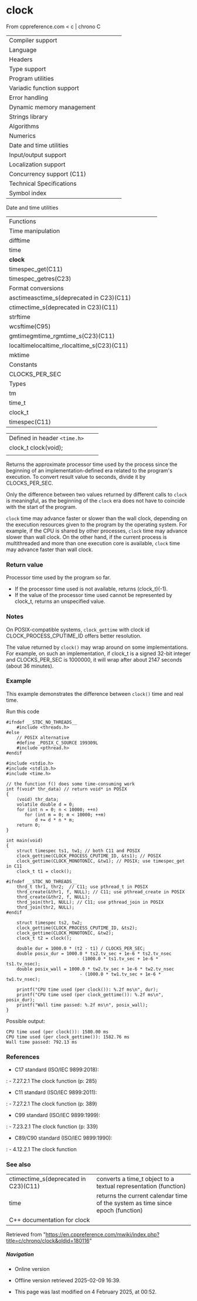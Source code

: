 # clock

From cppreference.com
< c‎ | chrono
 C

|  |  |  |  |  |
| --- | --- | --- | --- | --- |
| Compiler support | | | | |
| Language | | | | |
| Headers | | | | |
| Type support | | | | |
| Program utilities | | | | |
| Variadic function support | | | | |
| Error handling | | | | |
| Dynamic memory management | | | | |
| Strings library | | | | |
| Algorithms | | | | |
| Numerics | | | | |
| Date and time utilities | | | | |
| Input/output support | | | | |
| Localization support | | | | |
| Concurrency support (C11) | | | | |
| Technical Specifications | | | | |
| Symbol index | | | | |

 Date and time utilities

|  |  |  |  |  |
| --- | --- | --- | --- | --- |
| Functions | | | | |
| Time manipulation | | | | |
| difftime | | | | |
| time | | | | |
| ****clock**** | | | | |
| timespec_get(C11) | | | | |
| timespec_getres(C23) | | | | |
| Format conversions | | | | |
| asctimeasctime_s(deprecated in C23)(C11) | | | | |
| ctimectime_s(deprecated in C23)(C11) | | | | |
| strftime | | | | |
| wcsftime(C95) | | | | |
| gmtimegmtime_rgmtime_s(C23)(C11) | | | | |
| localtimelocaltime_rlocaltime_s(C23)(C11) | | | | |
| mktime | | | | |
| Constants | | | | |
| CLOCKS_PER_SEC | | | | |
| Types | | | | |
| tm | | | | |
| time_t | | | | |
| clock_t | | | | |
| timespec(C11) | | | | |

|  |  |  |
| --- | --- | --- |
| Defined in header `<time.h>` |  |  |
| clock_t clock(void); |  |  |
|  |  |  |

Returns the approximate processor time used by the process since the beginning of an implementation-defined era related to the program's execution. To convert result value to seconds, divide it by CLOCKS_PER_SEC.

Only the difference between two values returned by different calls to `clock` is meaningful, as the beginning of the `clock` era does not have to coincide with the start of the program.

`clock` time may advance faster or slower than the wall clock, depending on the execution resources given to the program by the operating system. For example, if the CPU is shared by other processes, `clock` time may advance slower than wall clock. On the other hand, if the current process is multithreaded and more than one execution core is available, `clock` time may advance faster than wall clock.

### Return value

Processor time used by the program so far.

- If the processor time used is not available, returns (clock_t)(-1).
- If the value of the processor time used cannot be represented by clock_t, returns an unspecified value.

### Notes

On POSIX-compatible systems, `clock_gettime` with clock id CLOCK_PROCESS_CPUTIME_ID offers better resolution.

The value returned by `clock()` may wrap around on some implementations. For example, on such an implementation, if clock_t is a signed 32-bit integer and CLOCKS_PER_SEC is 1000000, it will wrap after about 2147 seconds (about 36 minutes).

### Example

This example demonstrates the difference between `clock()` time and real time.

Run this code

```
#ifndef __STDC_NO_THREADS__
    #include <threads.h>
#else
    // POSIX alternative
    #define _POSIX_C_SOURCE 199309L
    #include <pthread.h>
#endif
 
#include <stdio.h>
#include <stdlib.h>
#include <time.h>
 
// the function f() does some time-consuming work
int f(void* thr_data) // return void* in POSIX
{
    (void) thr_data;
    volatile double d = 0;
    for (int n = 0; n < 10000; ++n)
       for (int m = 0; m < 10000; ++m)
           d += d * n * m;
    return 0;
}
 
int main(void)
{
    struct timespec ts1, tw1; // both C11 and POSIX
    clock_gettime(CLOCK_PROCESS_CPUTIME_ID, &ts1); // POSIX
    clock_gettime(CLOCK_MONOTONIC, &tw1); // POSIX; use timespec_get in C11
    clock_t t1 = clock();
 
#ifndef __STDC_NO_THREADS__
    thrd_t thr1, thr2;  // C11; use pthread_t in POSIX
    thrd_create(&thr1, f, NULL); // C11; use pthread_create in POSIX
    thrd_create(&thr2, f, NULL);
    thrd_join(thr1, NULL); // C11; use pthread_join in POSIX
    thrd_join(thr2, NULL);
#endif
 
    struct timespec ts2, tw2;
    clock_gettime(CLOCK_PROCESS_CPUTIME_ID, &ts2);
    clock_gettime(CLOCK_MONOTONIC, &tw2);
    clock_t t2 = clock();
 
    double dur = 1000.0 * (t2 - t1) / CLOCKS_PER_SEC;
    double posix_dur = 1000.0 * ts2.tv_sec + 1e-6 * ts2.tv_nsec
                           - (1000.0 * ts1.tv_sec + 1e-6 * ts1.tv_nsec);
    double posix_wall = 1000.0 * tw2.tv_sec + 1e-6 * tw2.tv_nsec
                            - (1000.0 * tw1.tv_sec + 1e-6 * tw1.tv_nsec);
 
    printf("CPU time used (per clock()): %.2f ms\n", dur);
    printf("CPU time used (per clock_gettime()): %.2f ms\n", posix_dur);
    printf("Wall time passed: %.2f ms\n", posix_wall);
}

```

Possible output:

```
CPU time used (per clock()): 1580.00 ms
CPU time used (per clock_gettime()): 1582.76 ms
Wall time passed: 792.13 ms

```

### References

- C17 standard (ISO/IEC 9899:2018):

:   - 7.27.2.1 The clock function (p: 285)

- C11 standard (ISO/IEC 9899:2011):

:   - 7.27.2.1 The clock function (p: 389)

- C99 standard (ISO/IEC 9899:1999):

:   - 7.23.2.1 The clock function (p: 339)

- C89/C90 standard (ISO/IEC 9899:1990):

:   - 4.12.2.1 The clock function

### See also

|  |  |
| --- | --- |
| ctimectime_s(deprecated in C23)(C11) | converts a time_t object to a textual representation   (function) |
| time | returns the current calendar time of the system as time since epoch   (function) |
| C++ documentation for clock | |

Retrieved from "<https://en.cppreference.com/mwiki/index.php?title=c/chrono/clock&oldid=180116>"

##### Navigation

- Online version
- Offline version retrieved 2025-02-09 16:39.

- This page was last modified on 4 February 2025, at 00:52.